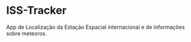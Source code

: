 # ISS-Tracker

App de Localização da Estação Espacial internacional e de Informações sobre meteoros.
